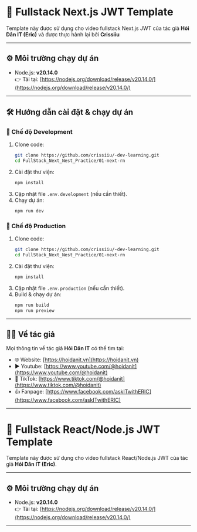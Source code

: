# 🚀 Fullstack Next.js JWT Template

Template này được sử dụng cho video fullstack Next.js JWT của tác giả **Hỏi Dân IT (Eric)** và được thực hành lại bởi **Crissiiu**

---

## ⚙️ Môi trường chạy dự án

- Node.js: **v20.14.0**  
  👉 Tải tại: [https://nodejs.org/download/release/v20.14.0/](https://nodejs.org/download/release/v20.14.0/)

---

## 🛠️ Hướng dẫn cài đặt & chạy dự án

### 🔹 Chế độ Development

1. Clone code:
   ```bash
   git clone https://github.com/crissiiu/-dev-learning.git
   cd FullStack_Next_Nest_Practice/01-next-rn
   ```
2. Cài đặt thư viện:
   ```bash
   npm install
   ```
3. Cập nhật file `.env.development` (nếu cần thiết).
4. Chạy dự án:
   ```bash
   npm run dev
   ```

### 🔹 Chế độ Production

1. Clone code:
   ```bash
   git clone https://github.com/crissiiu/-dev-learning.git
   cd FullStack_Next_Nest_Practice/01-next-rn
   ```
2. Cài đặt thư viện:
   ```bash
   npm install
   ```
3. Cập nhật file `.env.production` (nếu cần thiết).
4. Build & chạy dự án:
   ```bash
   npm run build
   npm run preview
   ```

---

## 👨‍💻 Về tác giả

Mọi thông tin về tác giả **Hỏi Dân IT** có thể tìm tại:

- 🌐 Website: [https://hoidanit.vn](https://hoidanit.vn)
- ▶️ Youtube: [https://www.youtube.com/@hoidanit](https://www.youtube.com/@hoidanit)
- 🎵 TikTok: [https://www.tiktok.com/@hoidanit](https://www.tiktok.com/@hoidanit)
- 👍 Fanpage: [https://www.facebook.com/askITwithERIC](https://www.facebook.com/askITwithERIC)

---

# 🚀 Fullstack React/Node.js JWT Template

Template này được sử dụng cho video fullstack React/Node.js JWT của tác giả **Hỏi Dân IT (Eric)**.

---

## ⚙️ Môi trường chạy dự án

- Node.js: **v20.14.0**  
  👉 Tải tại: [https://nodejs.org/download/release/v20.14.0/](https://nodejs.org/download/release/v20.14.0/)

---
